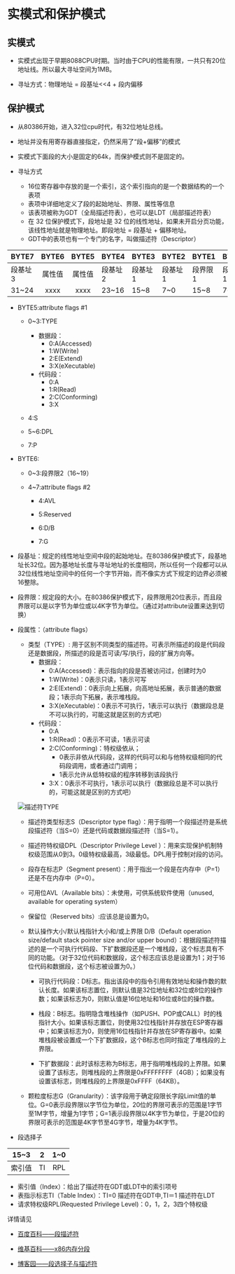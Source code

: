 # 实模式和保护模式

## 实模式

* 实模式出现于早期8088CPU时期。当时由于CPU的性能有限，一共只有20位地址线。所以最大寻址空间为1MB。

* 寻址方式：物理地址 = 段基址<<4 + 段内偏移

## 保护模式

* 从80386开始，进入32位cpu时代，有32位地址总线。

* 地址并没有用寄存器直接指定，仍然采用了“段+偏移”的模式

* 实模式下面段的大小是固定的64k，而保护模式则不是固定的。

* 寻址方式
  * 16位寄存器中存放的是一个索引，这个索引指向的是一个数据结构的一个表项
  * 表项中详细地定义了段的起始地址、界限、属性等信息
  * 该表项被称为GDT（全局描述符表），也可以是LDT（局部描述符表）
  * 在 32 位保护模式下，段地址是 32 位的线性地址，如果未开启分页功能，该线性地址就是物理地址。即段地址 = 段基址 + 偏移地址。
  * GDT中的表项也有一个专门的名字，叫做描述符（Descriptor）

| BYTE7 | BYTE6 | BYTE5 | BYTE4 | BYTE3 | BYTE2 | BYTE1 | BYTE0 |
| ------| :--:  | :--:  | -----| ------ | ------| ------| ------|
| 段基址3| 属性值 | 属性值 |段基址2| 段基址1|段基址1 | 段界限1| 段界限1|
| 31~24 | xxxx  | xxxx  |23~16  | 15~8  |  7~0  | 15~8  |  7~0  |

* BYTE5:attribute flags #1

  * 0~3:TYPE
    * 数据段：
      * 0:A(Accessed)
      * 1:W(Write)
      * 2:E(Extend)
      * 3:X(eXecutable)
    * 代码段：
      * 0:A
      * 1:R(Read)
      * 2:C(Conforming)
      * 3:X
  * 4:S

  * 5~6:DPL

  * 7:P

* BYTE6:

  * 0~3:段界限2（16~19）

  * 4~7:attribute flags #2

    * 4:AVL

    * 5:Reserved

    * 6:D/B

    * 7:G

* 段基址：规定的线性地址空间中段的起始地址。在80386保护模式下，段基地址长32位。因为基地址长度与寻址地址的长度相同，所以任何一个段都可以从32位线性地址空间中的任何一个字节开始，而不像实方式下规定的边界必须被16整除。

* 段界限：规定段的大小。在80386保护模式下，段界限用20位表示，而且段界限可以是以字节为单位或以4K字节为单位。（通过对attribute设置来达到切换）

* 段属性：（attribute flags）
  * 类型（TYPE）: 用于区别不同类型的描述符。可表示所描述的段是代码段还是数据段，所描述的段是否可读/写/执行，段的扩展方向等。
    * 数据段：
      * 0:A(Accessed)：表示指向的段是否被访问过，创建时为0
      * 1:W(Write)：0表示只读，1表示可写
      * 2:E(Extend)：0表示向上拓展，向高地址拓展，表示普通的数据段；1表示向下拓展，表示堆栈段。
      * 3:X(eXecutable)：0表示不可执行，1表示可以执行（数据段总是不可以执行的，可能这就是区别的方式吧）
    * 代码段：
      * 0:A
      * 1:R(Read)：0表示不可读，1表示可读
      * 2:C(Conforming)：特权级依从；
        * 0表示非依从代码段，这样的代码可以和与他特权级相同的代码段调用，或者通过门调用；
        * 1表示允许从低特权级的程序转移到该段执行
      * 3:X：0表示不可执行，1表示可以执行（数据段总是不可以执行的，可能这就是区别的方式吧）

  ![描述符TYPE](https://gitee.com/YSXCC/MDImage/raw/master/img/20200210153405.png)

  * 描述符类型标志S（Descriptor type flag）：用于指明一个段描述符是系统段描述符（当S=0）还是代码或数据段描述符（当S=1）。

  * 描述符特权级DPL（Descriptor Privilege Level ）：用来实现保护机制特权级范围从0到3。0级特权级最高，3级最低。DPL用于控制对段的访问。

  * 段存在标志P（Segment present）：用于指出一个段是在内存中（P=1）还是不在内存中（P=0）。

  * 可用位AVL（Available bits）：未使用，可供系统软件使用（unused, available for operating system）

  * 保留位（Reserved bits）:应该总是设置为0。

  * 默认操作大小/默认栈指针大小和/或上界限 D/B（Default operation size/default stack pointer size and/or upper bound）：根据段描述符描述的是一个可执行代码段、下扩数据段还是一个堆栈段，这个标志具有不同的功能。（对于32位代码和数据段，这个标志应该总是设置为1；对于16位代码和数据段，这个标志被设置为0。）

    * 可执行代码段：D标志。指出该段中的指令引用有效地址和操作数的默认长度。如果该标志置位，则默认值是32位地址和32位或8位的操作数；如果该标志为0，则默认值是16位地址和16位或8位的操作数。

    * 栈段：B标志。指明隐含堆栈操作（如PUSH、POP或CALL）时的栈指针大小。如果该标志置位，则使用32位栈指针并存放在ESP寄存器中；如果该标志为0，则使用16位栈指针并存放在SP寄存器中。如果堆栈段被设置成一个下扩数据段，这个B标志也同时指定了堆栈段的上界限。

    * 下扩数据段：此时该标志称为B标志，用于指明堆栈段的上界限。如果设置了该标志，则堆栈段的上界限是0xFFFFFFFF（4GB）；如果没有设置该标志，则堆栈段的上界限是0xFFFF（64KB）。

  * 颗粒度标志G（Granularity）：该字段用于确定段限长字段Limit值的单位。G=0表示段界限以字节位为单位，20位的界限可表示的范围是1字节至1M字节，增量为1字节；G=1表示段界限以4K字节为单位，于是20位的界限可表示的范围是4K字节至4G字节，增量为4K字节。

* 段选择子

| 15~3 |   2  | 1~0  |
| :--: | :--: | :--: |
| 索引值|  TI  | RPL  |

* 索引值（Index）：给出了描述符在GDT或LDT中的索引项号
* 表指示标志TI（Table Index）：TI=0 描述符在GDT中,TI＝1 描述符在LDT
* 请求特权级RPL(Requested Privilege Level)：0，1，2，3四个特权级

详情请见

* [百度百科——段描述符](https://baike.baidu.com/item/%E6%AE%B5%E6%8F%8F%E8%BF%B0%E7%AC%A6/9036846)

* [维基百科——x86内存分段](https://zh.wikipedia.org/wiki/X86%E8%A8%98%E6%86%B6%E9%AB%94%E5%8D%80%E6%AE%B5)

* [博客园——段选择子与描述符](https://www.cnblogs.com/fxcser/articles/1882080.html)
